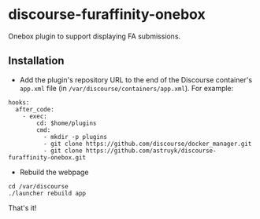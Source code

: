 # discourse-furaffinity-onebox
Onebox plugin to support displaying FA submissions.

## Installation
* Add the plugin's repository URL to the end of the Discourse container's `app.xml` file (in `/var/discourse/containers/app.xml`). For example:
```
hooks:
  after_code:
    - exec:
        cd: $home/plugins
        cmd:
          - mkdir -p plugins
          - git clone https://github.com/discourse/docker_manager.git
          - git clone https://github.com/astruyk/discourse-furaffinity-onebox.git
```
* Rebuild the webpage
```
cd /var/discourse
./launcher rebuild app
```

That's it!

